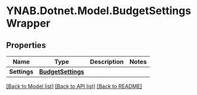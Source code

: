 # YNAB.Dotnet.Model.BudgetSettingsWrapper
## Properties

Name | Type | Description | Notes
------------ | ------------- | ------------- | -------------
**Settings** | [**BudgetSettings**](BudgetSettings.md) |  | 

[[Back to Model list]](../README.md#documentation-for-models) [[Back to API list]](../README.md#documentation-for-api-endpoints) [[Back to README]](../README.md)

